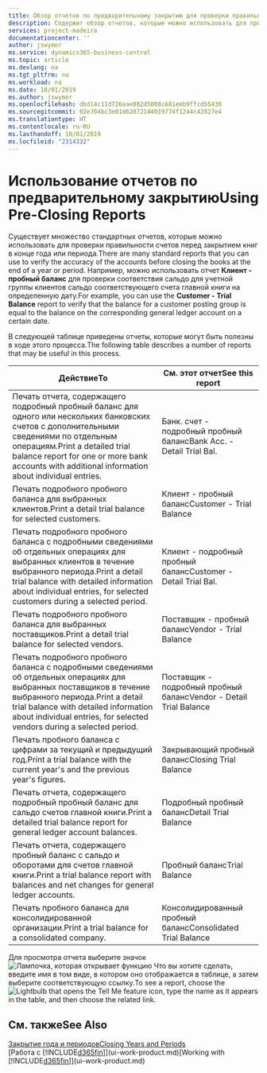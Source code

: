```yaml
---
title: Обзор отчетов по предварительному закрытию для проверки правильности учета | Документация Майкрософт
description: Содержит обзор отчетов, которые можно использовать для проверки правильности учета перед закрытием книг в конце года или периода.
services: project-madeira
documentationcenter: ''
author: jswymer
ms.service: dynamics365-business-central
ms.topic: article
ms.devlang: na
ms.tgt_pltfrm: na
ms.workload: na
ms.date: 10/01/2019
ms.author: jswymer
ms.openlocfilehash: dbd14c11d726aae802d5008c681eeb9ffcd55438
ms.sourcegitcommit: 02e704bc3e01d62072144919774f1244c42827e4
ms.translationtype: HT
ms.contentlocale: ru-RU
ms.lasthandoff: 10/01/2019
ms.locfileid: "2314332"
---
```

# <a name="using-pre-closing-reports"></a><span data-ttu-id="9e3fd-103">Использование отчетов по предварительному закрытию</span><span class="sxs-lookup"><span data-stu-id="9e3fd-103">Using Pre-Closing Reports</span></span>
<span data-ttu-id="9e3fd-104">Существует множество стандартных отчетов, которые можно использовать для проверки правильности счетов перед закрытием книг в конце года или периода.</span><span class="sxs-lookup"><span data-stu-id="9e3fd-104">There are many standard reports that you can use to verify the accuracy of the accounts before closing the books at the end of a year or period.</span></span> <span data-ttu-id="9e3fd-105">Например, можно использовать отчет **Клиент - пробный баланс** для проверки соответствия сальдо для учетной группы клиентов сальдо соответствующего счета главной книги на определенную дату.</span><span class="sxs-lookup"><span data-stu-id="9e3fd-105">For example, you can use the **Customer - Trial Balance** report to verify that the balance for a customer posting group is equal to the balance on the corresponding general ledger account on a certain date.</span></span>

<span data-ttu-id="9e3fd-106">В следующей таблице приведены отчеты, которые могут быть полезны в ходе этого процесса.</span><span class="sxs-lookup"><span data-stu-id="9e3fd-106">The following table describes a number of reports that may be useful in this process.</span></span>

| <span data-ttu-id="9e3fd-107">Действие</span><span class="sxs-lookup"><span data-stu-id="9e3fd-107">To</span></span> | <span data-ttu-id="9e3fd-108">См. этот отчет</span><span class="sxs-lookup"><span data-stu-id="9e3fd-108">See this report</span></span> |
| --- | --- |
| <span data-ttu-id="9e3fd-109">Печать отчета, содержащего подробный пробный баланс для одного или нескольких банковских счетов с дополнительными сведениями по отдельным операциям.</span><span class="sxs-lookup"><span data-stu-id="9e3fd-109">Print a detailed trial balance report for one or more bank accounts with additional information about individual entries.</span></span> |<span data-ttu-id="9e3fd-110">Банк. счет - подробный пробный баланс</span><span class="sxs-lookup"><span data-stu-id="9e3fd-110">Bank Acc. - Detail Trial Bal.</span></span> |
| <span data-ttu-id="9e3fd-111">Печать подробного пробного баланса для выбранных клиентов.</span><span class="sxs-lookup"><span data-stu-id="9e3fd-111">Print a detail trial balance for selected customers.</span></span> |<span data-ttu-id="9e3fd-112">Клиент - пробный баланс</span><span class="sxs-lookup"><span data-stu-id="9e3fd-112">Customer - Trial Balance</span></span> |
| <span data-ttu-id="9e3fd-113">Печать подробного пробного баланса с подробными сведениями об отдельных операциях для выбранных клиентов в течение выбранного периода.</span><span class="sxs-lookup"><span data-stu-id="9e3fd-113">Print a detail trial balance with detailed information about individual entries, for selected customers during a selected period.</span></span> |<span data-ttu-id="9e3fd-114">Клиент - подробный пробный баланс</span><span class="sxs-lookup"><span data-stu-id="9e3fd-114">Customer - Detail Trial Bal.</span></span> |
| <span data-ttu-id="9e3fd-115">Печать подробного пробного баланса для выбранных поставщиков.</span><span class="sxs-lookup"><span data-stu-id="9e3fd-115">Print a detail trial balance for selected vendors.</span></span> |<span data-ttu-id="9e3fd-116">Поставщик - пробный баланс</span><span class="sxs-lookup"><span data-stu-id="9e3fd-116">Vendor - Trial Balance</span></span> |
| <span data-ttu-id="9e3fd-117">Печать подробного пробного баланса с подробными сведениями об отдельных операциях для выбранных поставщиков в течение выбранного периода.</span><span class="sxs-lookup"><span data-stu-id="9e3fd-117">Print a detail trial balance with detailed information about individual entries, for selected vendors during a selected period.</span></span> |<span data-ttu-id="9e3fd-118">Поставщик - подробный пробный баланс</span><span class="sxs-lookup"><span data-stu-id="9e3fd-118">Vendor - Detail Trial Balance</span></span> |
| <span data-ttu-id="9e3fd-119">Печать пробного баланса с цифрами за текущий и предыдущий год.</span><span class="sxs-lookup"><span data-stu-id="9e3fd-119">Print a trial balance with the current year's and the previous year's figures.</span></span> |<span data-ttu-id="9e3fd-120">Закрывающий пробный баланс</span><span class="sxs-lookup"><span data-stu-id="9e3fd-120">Closing Trial Balance</span></span> |
| <span data-ttu-id="9e3fd-121">Печать отчета, содержащего подробный пробный баланс для сальдо счетов главной книги.</span><span class="sxs-lookup"><span data-stu-id="9e3fd-121">Print a detailed trial balance report for general ledger account balances.</span></span> |<span data-ttu-id="9e3fd-122">Подробный пробный баланс</span><span class="sxs-lookup"><span data-stu-id="9e3fd-122">Detail Trial Balance</span></span> |
| <span data-ttu-id="9e3fd-123">Печать отчета, содержащего пробный баланс с сальдо и оборотами для счетов главной книги.</span><span class="sxs-lookup"><span data-stu-id="9e3fd-123">Print a trial balance report with balances and net changes for general ledger accounts.</span></span> |<span data-ttu-id="9e3fd-124">Пробный баланс</span><span class="sxs-lookup"><span data-stu-id="9e3fd-124">Trial Balance</span></span> |
| <span data-ttu-id="9e3fd-125">Печать пробного баланса для консолидированной организации.</span><span class="sxs-lookup"><span data-stu-id="9e3fd-125">Print a trial balance for a consolidated company.</span></span> |<span data-ttu-id="9e3fd-126">Консолидированный пробный баланс</span><span class="sxs-lookup"><span data-stu-id="9e3fd-126">Consolidated Trial Balance</span></span> |

<span data-ttu-id="9e3fd-127">Для просмотра отчета выберите значок ![Лампочка, которая открывает функцию Что вы хотите сделать](media/ui-search/search_small.png "Что вы хотите сделать"), введите имя в том виде, в котором оно отображается в таблице, а затем выберите соответствующую ссылку.</span><span class="sxs-lookup"><span data-stu-id="9e3fd-127">To see a report, choose the ![Lightbulb that opens the Tell Me feature](media/ui-search/search_small.png "Tell me what you want to do") icon, type the name as it appears in the table, and then choose the related link.</span></span>

## <a name="see-also"></a><span data-ttu-id="9e3fd-128">См. также</span><span class="sxs-lookup"><span data-stu-id="9e3fd-128">See Also</span></span>
[<span data-ttu-id="9e3fd-129">Закрытие года и периодов</span><span class="sxs-lookup"><span data-stu-id="9e3fd-129">Closing Years and Periods</span></span>](year-close-years-periods.md)  
<span data-ttu-id="9e3fd-130">[Работа с [!INCLUDE[d365fin](includes/d365fin_md.md)]](ui-work-product.md)</span><span class="sxs-lookup"><span data-stu-id="9e3fd-130">[Working with [!INCLUDE[d365fin](includes/d365fin_md.md)]](ui-work-product.md)</span></span>

